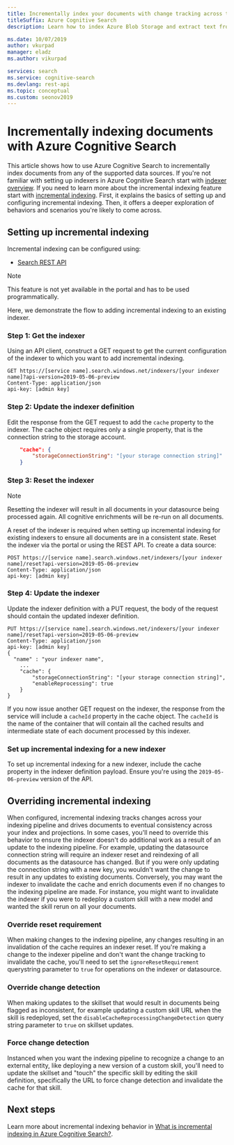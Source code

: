```yaml
---
title: Incrementally index your documents with change tracking across the entire indexing pipeline
titleSuffix: Azure Cognitive Search
description: Learn how to index Azure Blob Storage and extract text from documents with Azure Cognitive Search.

ms.date: 10/07/2019
author: vkurpad 
manager: eladz
ms.author: vikurpad

services: search
ms.service: cognitive-search
ms.devlang: rest-api
ms.topic: conceptual
ms.custom: seonov2019
---
```


# Incrementally indexing documents with Azure Cognitive Search

This article shows how to use Azure Cognitive Search to incrementally index documents from any of the supported data sources. 
If you're not familiar with setting up indexers in Azure Cognitive Search start with [indexer overview](search-indexer-overview.md). If you need to learn more about the incremental indexing feature start with [incremental indexing](cognitive-search-incremental-indexing-conceptual.md).
First, it explains the basics of setting up and configuring incremental indexing. Then, it offers a deeper exploration of behaviors and scenarios you're likely to come across.

## Setting up incremental indexing

Incremental indexing can be configured using:

* [Search REST API](https://docs.microsoft.com/rest/api/searchservice/Indexer-operations)

> [!NOTE]
> This feature is not yet available in the portal and has to be used programmatically.
>

Here, we demonstrate the flow to adding incremental indexing to an existing indexer.

### Step 1: Get the indexer

Using an API client, construct a GET request to get the current configuration of the indexer to which you want to add incremental indexing.
 
    GET https://[service name].search.windows.net/indexers/[your indexer name]?api-version=2019-05-06-preview
    Content-Type: application/json
    api-key: [admin key]

### Step 2: Update the indexer definition

Edit the response from the GET request to add the `cache` property to the indexer. The cache object requires only a single property,  that is the connection string to the storage account.

```json
    "cache": {
        "storageConnectionString": "[your storage connection string]"
    }
```

### Step 3: Reset the indexer

> [!NOTE]
> Resetting the indexer will result in all documents in your datasource being processed again. All cognitive enrichments will be re-run on all documents.
>

A reset of the indexer is required when setting up incremental indexing for existing indexers to ensure all documents are in a consistent state. Reset the indexer via the portal or using the REST API.
To create a data source:

    POST https://[service name].search.windows.net/indexers/[your indexer name]/reset?api-version=2019-05-06-preview
    Content-Type: application/json
    api-key: [admin key]

### Step 4: Update the indexer

Update the indexer definition with a PUT request, the body of the request should contain the updated indexer definition.
 
    PUT https://[service name].search.windows.net/indexers/[your indexer name]/reset?api-version=2019-05-06-preview
    Content-Type: application/json
    api-key: [admin key]
    {
      "name" : "your indexer name",
        ...
        "cache": {
            "storageConnectionString": "[your storage connection string]",
            "enableReprocessing": true
        }
    }

If you now issue another GET request on the indexer, the response from the service will include a `cacheId` property in the cache object. The `cacheId` is the name of the container that will contain all the cached results and intermediate state of each document processed by this indexer.

### Set up incremental indexing for a new indexer

To set up incremental indexing for a new indexer, include the cache property in the indexer definition payload. Ensure you're using the `2019-05-06-preview` version of the API.

## Overriding incremental indexing

When configured, incremental indexing tracks changes across your indexing pipeline and drives documents to eventual consistency across your index and projections. In some cases, you'll need to override this behavior to ensure the indexer doesn't do additional work as a result of an update to the indexing pipeline. For example, updating the datasource connection string will require an indexer reset and reindexing of all documents as the datasource has changed. But if you were only updating the connection string with a new key, you wouldn't want the change to result in any updates to existing documents. Conversely, you may want the indexer to invalidate the cache and enrich documents even if no changes to the indexing pipeline are made. For instance, you might want to invalidate the indexer if you were to redeploy a custom skill with a new model and wanted the skill rerun on all your documents.

### Override reset requirement

When making changes to the indexing pipeline, any changes resulting in an invalidation of the cache requires an indexer reset. If you're making a change to the indexer pipeline and don't want the change tracking to invalidate the cache, you'll need to set the `ignoreResetRequirement` querystring parameter to `true` for operations on the indexer or datasource.

### Override change detection

When making updates to the skillset that would result in documents being flagged as inconsistent, for example updating a custom skill URL when the skill is redeployed, set the `disableCacheReprocessingChangeDetection` query string parameter to `true` on skillset updates.

### Force change detection

Instanced when you want the indexing pipeline to recognize a change to an external entity, like deploying a new version of a custom skill, you'll need to update the skillset and "touch" the specific skill by editing the skill definition, specifically the URL to force change detection and invalidate the cache for that skill.

## Next steps

Learn more about incremental indexing behavior in [What is incremental indexing in Azure Cognitive Search?](cognitive-search-incremental-indexing-conceptual.md). 

